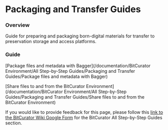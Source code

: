 Packaging and Transfer Guides
=============================





### Overview

Guide for preparing and packaging born-digital materials for transfer to preservation storage and access platforms.  


### Guide

[Package files and metadata with Bagger](/documentation/BitCurator Environment/All Step-by-Step Guides/Packaging and Transfer Guides/Package files and metadata with Bagger)

[Share files to and from the BitCurator Environment](/documentation/BitCurator Environment/All Step-by-Step Guides/Packaging and Transfer Guides/Share files to and from the BitCurator Environment)

  








 If you would like to provide feedback for this page, please follow this [link to the BitCurator Wiki Google Form](https://docs.google.com/forms/d/e/1FAIpQLSelmRx1VmgDEg3dU5_8cXZy9MZ5v8_sAl-Ur2nPFLAi6Lvu2w/viewform?usp=sf_link) for the BitCurator All Step-by-Step Guides section.


